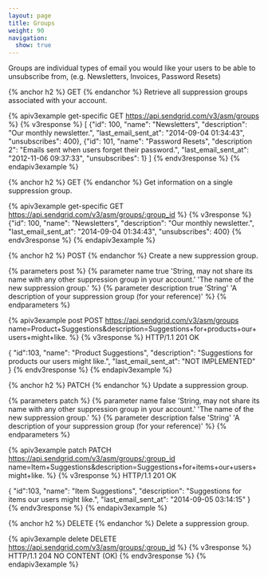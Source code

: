 ```yaml
---
layout: page
title: Groups
weight: 90
navigation:
  show: true
---
```


Groups are individual types of email you would like your users to be able to unsubscribe from, (e.g. Newsletters, Invoices, Password Resets)

{% anchor h2 %}
GET
{% endanchor %}
Retrieve all suppression groups associated with your account. 

{% apiv3example get-specific GET https://api.sendgrid.com/v3/asm/groups %}
{% v3response %}
[
  {"id": 100, "name": "Newsletters", "description": "Our monthly newsletter.", "last_email_sent_at": "2014-09-04 01:34:43", "unsubscribes": 400},
  {"id": 101, "name": "Password Resets", "description 2": "Emails sent when users forget their password.", "last_email_sent_at": "2012-11-06 09:37:33", "unsubscribes": 1}
]
{% endv3response %}
{% endapiv3example %}


{% anchor h2 %}
GET
{% endanchor %}
Get information on a single suppression group.

{% apiv3example get-specific GET https://api.sendgrid.com/v3/asm/groups/:group_id %}
{% v3response %}
{"id": 100, "name": "Newsletters", "description": "Our monthly newsletter.", "last_email_sent_at": "2014-09-04 01:34:43", "unsubscribes": 400}
{% endv3response %}
{% endapiv3example %}

{% anchor h2 %}
POST
{% endanchor %}
Create a new suppression group.

{% parameters post %}
  {% parameter name true 'String, may not share its name with any other suppression group in your account.' 'The name of the new suppression group.' %}
  {% parameter description true 'String' 'A description of your suppression group (for your reference)' %}
{% endparameters %}

{% apiv3example post POST https://api.sendgrid.com/v3/asm/groups name=Product+Suggestions&description=Suggestions+for+products+our+users+might+like. %}
  {% v3response %}
HTTP/1.1 201 OK

{
  "id":103,
  "name": "Product Suggestions",
  "description": "Suggestions for products our users might like.",
  "last_email_sent_at": "NOT IMPLEMENTED"
}
{% endv3response %}
{% endapiv3example %}


{% anchor h2 %}
PATCH
{% endanchor %}
Update a suppression group.

{% parameters patch %}
  {% parameter name false 'String, may not share its name with any other suppression group in your account.' 'The name of the new suppression group.' %}
  {% parameter description false 'String' 'A description of your suppression group (for your reference)' %}
{% endparameters %}

{% apiv3example patch PATCH https://api.sendgrid.com/v3/asm/groups/:group_id name=Item+Suggestions&description=Suggestions+for+items+our+users+might+like. %}
  {% v3response %}
HTTP/1.1 201 OK

{
  "id":103,
  "name": "Item Suggestions",
  "description": "Suggestions for items our users might like.",
  "last_email_sent_at": "2014-09-05 03:14:15"
}
{% endv3response %}
{% endapiv3example %}

{% anchor h2 %}
DELETE
{% endanchor %}
Delete a suppression group.

{% apiv3example delete DELETE https://api.sendgrid.com/v3/asm/groups/:group_id %}
  {% v3response %}
HTTP/1.1 204 NO CONTENT (OK)
  {% endv3response %}
{% endapiv3example %}